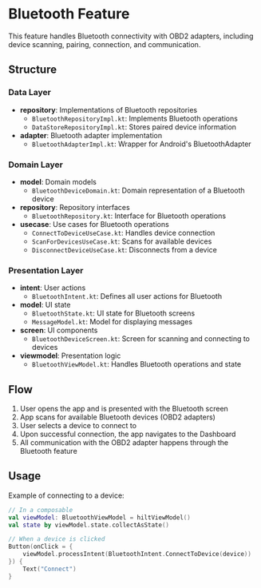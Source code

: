 # Bluetooth Feature

This feature handles Bluetooth connectivity with OBD2 adapters, including device scanning, pairing,
connection, and communication.

## Structure

### Data Layer

- **repository**: Implementations of Bluetooth repositories
    - `BluetoothRepositoryImpl.kt`: Implements Bluetooth operations
    - `DataStoreRepositoryImpl.kt`: Stores paired device information
- **adapter**: Bluetooth adapter implementation
    - `BluetoothAdapterImpl.kt`: Wrapper for Android's BluetoothAdapter

### Domain Layer

- **model**: Domain models
    - `BluetoothDeviceDomain.kt`: Domain representation of a Bluetooth device
- **repository**: Repository interfaces
    - `BluetoothRepository.kt`: Interface for Bluetooth operations
- **usecase**: Use cases for Bluetooth operations
    - `ConnectToDeviceUseCase.kt`: Handles device connection
    - `ScanForDevicesUseCase.kt`: Scans for available devices
    - `DisconnectDeviceUseCase.kt`: Disconnects from a device

### Presentation Layer

- **intent**: User actions
    - `BluetoothIntent.kt`: Defines all user actions for Bluetooth
- **model**: UI state
    - `BluetoothState.kt`: UI state for Bluetooth screens
    - `MessageModel.kt`: Model for displaying messages
- **screen**: UI components
    - `BluetoothDeviceScreen.kt`: Screen for scanning and connecting to devices
- **viewmodel**: Presentation logic
    - `BluetoothViewModel.kt`: Handles Bluetooth operations and state

## Flow

1. User opens the app and is presented with the Bluetooth screen
2. App scans for available Bluetooth devices (OBD2 adapters)
3. User selects a device to connect to
4. Upon successful connection, the app navigates to the Dashboard
5. All communication with the OBD2 adapter happens through the Bluetooth feature

## Usage

Example of connecting to a device:

```kotlin
// In a composable
val viewModel: BluetoothViewModel = hiltViewModel()
val state by viewModel.state.collectAsState()

// When a device is clicked
Button(onClick = {
    viewModel.processIntent(BluetoothIntent.ConnectToDevice(device))
}) {
    Text("Connect")
}
``` 